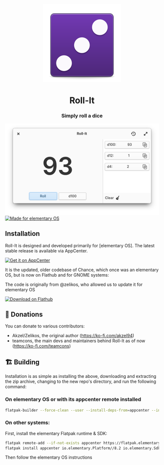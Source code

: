 
<div align="center">
  <img alt="An icon representing a six-sided dice, showing a three" src="data/icons/128.svg" />
  <h1>Roll-It</h1>
  <h3>Simply roll a dice</h3>
<span align="center"> <img class="center" src="https://github.com/ellie-commons/rollit/blob/main/data/screenshots/window-light.png" alt="A screenshot of a window displaying a dice result and a history of past rolls"></span>
</div>

  <a href="https://elementary.io">
    <img src="https://ellie-commons.github.io/community-badge.svg" alt="Made for elementary OS">
  </a>


## Installation

Roll-It is designed and developed primarily for [elementary OS]. The latest stable release is available via AppCenter.

[![Get it on AppCenter](https://appcenter.elementary.io/badge.svg?new)](https://appcenter.elementary.io/io.github.ellie_commons.rollit) 


It is the updated, older codebase of Chance, which once was an elementary OS, but is now on Flathub and for GNOME systems:

The code is originally from @zelikos, who allowed us to update it for elementary OS

[<img src="https://flathub.org/assets/badges/flathub-badge-en.svg" width="160" alt="Download on Flathub">](https://flathub.org/apps/dev.zelikos.rollit)

## 💝 Donations


You can donate to various contributors:
 - Akzel/Zelikos, the original author (https://ko-fi.com/akzel94)
 - teamcons, the main devs and maintainers behind Roll-It as of now (https://ko-fi.com/teamcons)


## 🏗️ Building

Installation is as simple as installing the above, downloading and extracting the zip archive, changing to the new repo's directory,
and run the following command:

### On elementary OS or with its appcenter remote installed

```bash
flatpak-builder --force-clean --user --install-deps-from=appcenter --install builddir ./io.github.ellie_commons.rollit.yml
```

### On other systems:

First, install the elementary Flatpak runtime & SDK:

```bash
flatpak remote-add --if-not-exists appcenter https://flatpak.elementary.io/repo.flatpakrepo
flatpak install appcenter io.elementary.Platform//8.2 io.elementary.Sdk//8.2
```

Then follow the elementary OS instructions
